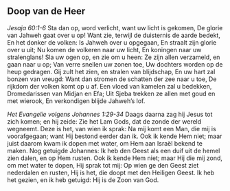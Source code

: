 ## Doop van de Heer

*Jesaja 60:1-6*
Sta dan op, word verlicht, want uw licht is gekomen, De glorie van Jahweh gaat over u op! Want zie, terwijl de duisternis de aarde bedekt, En het donker de volken: Is Jahweh over u opgegaan, En straalt zijn glorie over u uit; Nu komen de volkeren naar uw licht, En koningen naar uw stralenglans! Sla uw ogen op, en zie om u heen: Ze zijn allen verzameld, en gaan naar u op; Van verre snellen uw zonen toe, Uw dochters worden op de heup gedragen. Gij zult het zien, en stralen van blijdschap, En uw hart zal bonzen van vreugd: Want dan stromen de schatten der zee naar u toe, De rijkdom der volken komt op u af. Een vloed van kamelen zal u bedekken, Dromedarissen van Midjan en Efa; Uit Sjeba trekken ze allen met goud en met wierook, En verkondigen blijde Jahweh’s lof. 

*Het Evangelie volgens Johannes 1:29-34*
Daags daarna zag hij Jesus tot zich komen; en hij zeide: Zie het Lam Gods, dat de zonde der wereld wegneemt. Deze is het, van wien ik sprak: Na mij komt een Man, die mij is voorafgegaan; want Hij bestond eerder dan ik. Ook ik kende Hem niet; maar juist daarom kwam ik dopen met water, om Hem aan Israël bekend te maken. Nog getuigde Johannes: Ik heb den Geest als een duif uit de hemel zien dalen, en op Hem rusten. Ook ik kende Hem niet; maar Hij die mij zond, om met water te dopen, Hij sprak tot mij: Op wien ge den Geest ziet nederdalen en rusten, Hij is het, die doopt met den Heiligen Geest. Ik heb het gezien, en ik heb getuigd: Hij is de Zoon van God. 

